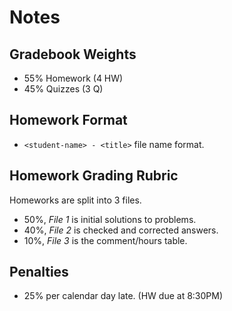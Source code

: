 # Notes

## Gradebook Weights

- 55% Homework (4 HW)
- 45% Quizzes (3 Q)

## Homework Format

- `<student-name> - <title>` file name format.

## Homework Grading Rubric

Homeworks are split into 3 files.

- 50%, *File 1* is initial solutions to problems.
- 40%, *File 2* is checked and corrected answers.
- 10%, *File 3* is the comment/hours table.

## Penalties

- 25% per calendar day late. (HW due at 8:30PM)
